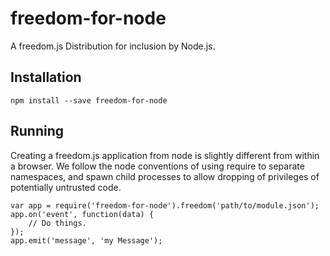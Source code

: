 freedom-for-node
====================

A freedom.js Distribution for inclusion by Node.js.

Installation
------------

    npm install --save freedom-for-node


Running
-------

Creating a freedom.js application from node is slightly different from within
a browser.  We follow the node conventions of using require to separate
namespaces, and spawn child processes to allow dropping of privileges of
potentially untrusted code.

    var app = require('freedom-for-node').freedom('path/to/module.json');
	app.on('event', function(data) {
		// Do things.
	});
	app.emit('message', 'my Message');


